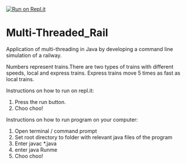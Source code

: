 [![Run on Repl.it](https://repl.it/badge/github/berlink2/Multi-Threaded_Rail)](https://repl.it/github/berlink2/Multi-Threaded_Rail)

# Multi-Threaded_Rail
Application of multi-threading in Java by developing a command line simulation of a railway.

Numbers represent trains.There are two types of trains with different speeds, local and express trains. Express trains move 5 times as fast as local trains.

Instructions on how to run on repl.it:
1. Press the run button.
2. Choo choo!

Instructions on how to run program on your computer:

1. Open terminal / command prompt
2. Set root directory to folder with relevant java files of the program
3. Enter javac *.java
4. enter java Runme
5. Choo choo!
